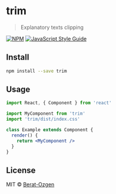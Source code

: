 # trim

> Explanatory texts clipping

[![NPM](https://img.shields.io/npm/v/trim.svg)](https://www.npmjs.com/package/trim) [![JavaScript Style Guide](https://img.shields.io/badge/code_style-standard-brightgreen.svg)](https://standardjs.com)

## Install

```bash
npm install --save trim
```

## Usage

```jsx
import React, { Component } from 'react'

import MyComponent from 'trim'
import 'trim/dist/index.css'

class Example extends Component {
  render() {
    return <MyComponent />
  }
}
```

## License

MIT © [Berat-Ozgen](https://github.com/Berat-Ozgen)
